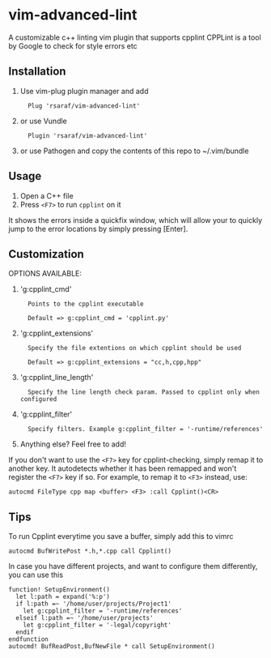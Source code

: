 vim-advanced-lint
================
A customizable c++ linting vim plugin that supports cpplint
CPPLint is a tool by Google to check for style errors etc


Installation
------------
1. Use vim-plug plugin manager and add

         Plug 'rsaraf/vim-advanced-lint'

2. or use Vundle

         Plugin 'rsaraf/vim-advanced-lint'

3. or use Pathogen
   and copy the contents of this repo to ~/.vim/bundle

Usage
-----
1. Open a C++ file
2. Press `<F7>` to run `cpplint` on it

It shows the errors inside a quickfix window, which will allow your to quickly
jump to the error locations by simply pressing [Enter].

Customization
-------------
OPTIONS AVAILABLE:

1. 'g:cpplint_cmd'

         Points to the cpplint executable

         Default => g:cpplint_cmd = 'cpplint.py'

2. 'g:cpplint_extensions'

         Specify the file extentions on which cpplint should be used
   
         Default => g:cpplint_extensions = "cc,h,cpp,hpp"

3. 'g:cpplint_line_length'
     
         Specify the line length check param. Passed to cpplint only when configured

4. 'g:cpplint_filter'

         Specify filters. Example g:cpplint_filter = '-runtime/references'

5. Anything else? Feel free to add!

If you don't want to use the `<F7>` key for cpplint-checking, simply remap it
to another key. It autodetects whether it has been remapped and won't register
the `<F7>` key if so. For example, to remap it to `<F3>` instead, use:

    autocmd FileType cpp map <buffer> <F3> :call Cpplint()<CR>

Tips
----
To run Cpplint everytime you save a buffer, simply add this to vimrc

    autocmd BufWritePost *.h,*.cpp call Cpplint()

In case you have different projects, and want to configure them differently,
you can use this

    function! SetupEnvironment()
      let l:path = expand('%:p')
      if l:path =~ '/home/user/projects/Project1'
        let g:cpplint_filter = '-runtime/references'
      elseif l:path =~ '/home/user/projects'
        let g:cpplint_filter = '-legal/copyright'
      endif
    endfunction
    autocmd! BufReadPost,BufNewFile * call SetupEnvironment()
